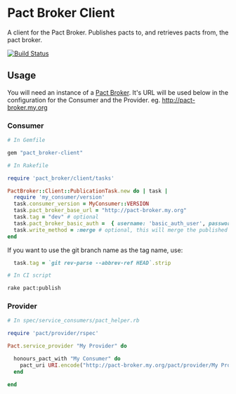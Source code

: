 # Pact Broker Client

A client for the Pact Broker. Publishes pacts to, and retrieves pacts from, the pact broker.

[![Build Status](https://travis-ci.org/pact-foundation/pact_broker-client.svg?branch=master)](https://travis-ci.org/pact-foundation/pact_broker-client)

## Usage

You will need an instance of a [Pact Broker](https://github.com/bethesque/pact_broker). It's URL will be used below in the configuration for the Consumer and the Provider. eg. http://pact-broker.my.org

### Consumer

```ruby
# In Gemfile

gem "pact_broker-client"
```

```ruby
# In Rakefile

require 'pact_broker/client/tasks'

PactBroker::Client::PublicationTask.new do | task |
  require 'my_consumer/version'
  task.consumer_version = MyConsumer::VERSION
  task.pact_broker_base_url = "http://pact-broker.my.org"
  task.tag = "dev" # optional
  task.pact_broker_basic_auth =  { username: 'basic_auth_user', password: 'basic_auth_pass'} #optional
  task.write_method = :merge # optional, this will merge the published pact into an existing pact rather than overwriting it if one exists. Not recommended, as it makes a mulch of the workflow on the broker.
end
```

If you want to use the git branch name as the tag name, use:

```ruby
  task.tag = `git rev-parse --abbrev-ref HEAD`.strip
```

```bash
# In CI script

rake pact:publish
```

### Provider

```ruby
# In spec/service_consumers/pact_helper.rb

require 'pact/provider/rspec'

Pact.service_provider "My Provider" do

  honours_pact_with "My Consumer" do
    pact_uri URI.encode("http://pact-broker.my.org/pact/provider/My Provider/consumer/My Consumer/latest")
  end

end
```
